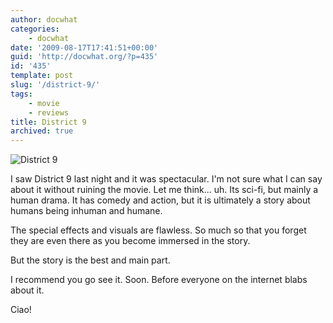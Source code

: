 ```yaml
---
author: docwhat
categories:
    - docwhat
date: '2009-08-17T17:41:51+00:00'
guid: 'http://docwhat.org/?p=435'
id: '435'
template: post
slug: '/district-9/'
tags:
    - movie
    - reviews
title: District 9
archived: true
---
```


![District
9](https://upload.wikimedia.org/wikipedia/en/d/d7/District_nine_ver2.jpg)

I saw District 9 last night and it was spectacular. I'm not sure what I can
say about it without ruining the movie. Let me think... uh. Its sci-fi, but
mainly a human drama. It has comedy and action, but it is ultimately a story
about humans being inhuman and humane.

The special effects and visuals are flawless. So much so that you forget they
are even there as you become immersed in the story.

But the story is the best and main part.

I recommend you go see it. Soon. Before everyone on the internet blabs about
it.

Ciao!
